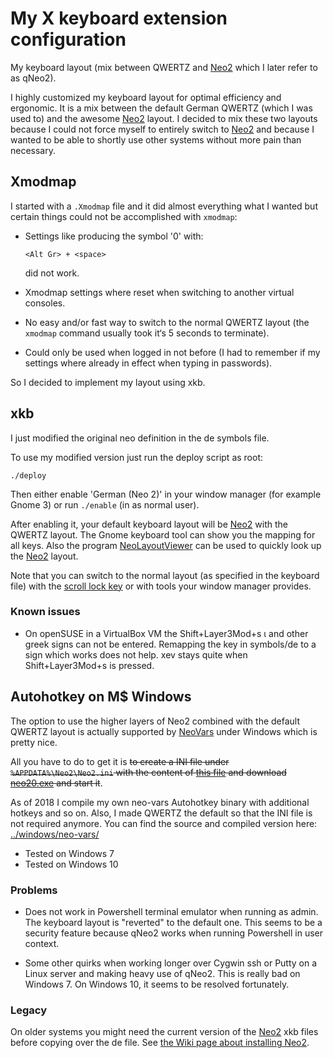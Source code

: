 # My X keyboard extension configuration

My keyboard layout (mix between QWERTZ and [Neo2][] which I later refer to as qNeo2).

I highly customized my keyboard layout for optimal efficiency and ergonomic. It is a mix between the default German QWERTZ (which I was used to) and the awesome [Neo2] layout. I decided to mix these two layouts because I could not force myself to entirely switch to [Neo2] and because I wanted to be able to shortly use other systems without more pain than necessary.

## Xmodmap
I started with a `.Xmodmap` file and it did almost everything what I wanted but certain things could not be accomplished with `xmodmap`:

* Settings like producing the symbol '0' with:

  ```
  <Alt Gr> + <space>
  ```

  did not work.
* Xmodmap settings where reset when switching to another virtual consoles.
* No easy and/or fast way to switch to the normal QWERTZ layout (the `xmodmap` command usually took it‘s 5 seconds to terminate).
* Could only be used when logged in not before (I had to remember if my settings where already in effect when typing in passwords).

So I decided to implement my layout using xkb.

## xkb

I just modified the original neo definition in the de symbols file.

To use my modified version just run the deploy script as root:

```Shell
./deploy
```

Then either enable 'German (Neo 2)' in your window manager (for example Gnome 3) or run `./enable` (in as normal user).

After enabling it, your default keyboard layout will be [Neo2] with the QWERTZ layout. The Gnome keyboard tool can show you the mapping for all keys. Also the program [NeoLayoutViewer] can be used to quickly look up the [Neo2] layout.

Note that you can switch to the normal layout (as specified in the keyboard file) with the [scroll lock key](http://en.wikipedia.org/wiki/Scroll_lock) or with tools your window manager provides.

### Known issues

* On openSUSE in a VirtualBox VM the Shift+Layer3Mod+s ι and other greek signs can not be entered. Remapping the key in symbols/de to a sign which works does not help. xev stays quite when Shift+Layer3Mod+s is pressed.

## Autohotkey on M$ Windows

The option to use the higher layers of Neo2 combined with the default QWERTZ layout is actually supported by [NeoVars](https://wiki.neo-layout.org/wiki/Neo%20unter%20Windows%20einrichten/NeoVars) under Windows which is pretty nice.

All you have to do to get it is ~~to create a INI file under `%APPDATA%\Neo2\Neo2.ini` with the content of [this file](/qNeo2/Neo2.ini) and download [neo20.exe][] and start it~~.

<!-- [neo20.exe]: https://github.com/neo-layout/neo-layout/raw/master/windows/neo-vars/out/neo20.exe -->
[neo20.exe]: /qNeo2/neo20.exe

As of 2018 I compile my own neo-vars Autohotkey binary with additional hotkeys and so on. Also, I made QWERTZ the default so that the INI file is not required anymore. You can find the source and compiled version here: [../windows/neo-vars/](/windows/neo-vars)

* Tested on Windows 7
* Tested on Windows 10

### Problems

* Does not work in Powershell terminal emulator when running as admin. The keyboard layout is "reverted" to the default one. This seems to be a security feature because qNeo2 works when running Powershell in user context.

* Some other quirks when working longer over Cygwin ssh or Putty on a Linux server and making heavy use of qNeo2. This is really bad on Windows 7. On Windows 10, it seems to be resolved fortunately.

### Legacy

On older systems you might need the current version of the [Neo2] xkb files before copying over the de file. See [the Wiki page about installing Neo2](http://wiki.neo-layout.org/wiki/Neo%20unter%20Linux%20einrichten/xkbmap).


[NeoLayoutViewer]: https://github.com/YggdrasiI/NeoLayoutViewer
[Neo2]: https://www.neo-layout.org/
